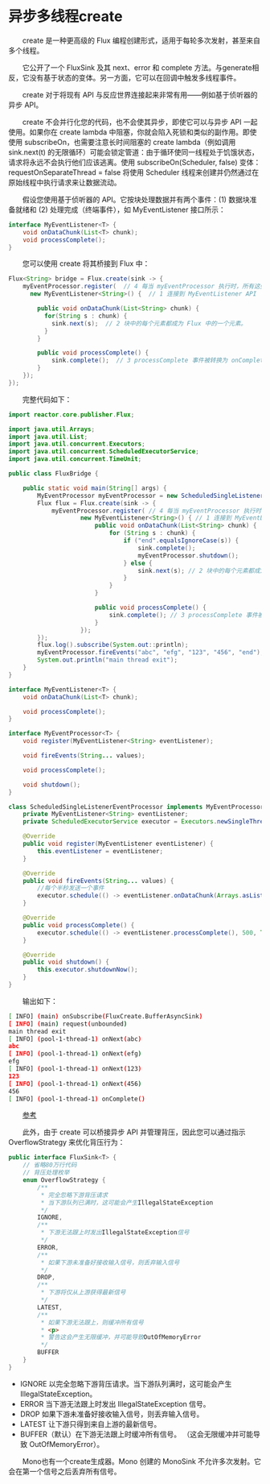 # 异步多线程create

&emsp;&emsp;create 是一种更高级的 Flux 编程创建形式，适用于每轮多次发射，甚至来自多个线程。

&emsp;&emsp;它公开了一个 FluxSink 及其 next、error 和 complete 方法。与generate相反，它没有基于状态的变体。另一方面，它可以在回调中触发多线程事件。

&emsp;&emsp;create 对于将现有 API 与反应世界连接起来非常有用——例如基于侦听器的异步 API。

&emsp;&emsp;create 不会并行化您的代码，也不会使其异步，即使它可以与异步 API 一起使用。如果你在 create lambda 中阻塞，你就会陷入死锁和类似的副作用。即使使用 subscribeOn，也需要注意长时间阻塞的 create lambda（例如调用 sink.next(t) 的无限循环）可能会锁定管道：由于循环使同一线程处于饥饿状态，请求将永远不会执行他们应该逃离。使用 subscribeOn(Scheduler, false) 变体：requestOnSeparateThread = false 将使用 Scheduler 线程来创建并仍然通过在原始线程中执行请求来让数据流动。

&emsp;&emsp;假设您使用基于侦听器的 API。它按块处理数据并有两个事件：(1) 数据块准备就绪和 (2) 处理完成（终端事件），如 MyEventListener 接口所示：

```java
interface MyEventListener<T> {
    void onDataChunk(List<T> chunk);
    void processComplete();
}
```

&emsp;&emsp;您可以使用 create 将其桥接到 Flux<T> 中：

```java
Flux<String> bridge = Flux.create(sink -> {
    myEventProcessor.register(  // 4 每当 myEventProcessor 执行时，所有这些都是异步完成的。
      new MyEventListener<String>() {  // 1 连接到 MyEventListener API

        public void onDataChunk(List<String> chunk) {
          for(String s : chunk) {
            sink.next(s);  // 2 块中的每个元素都成为 Flux 中的一个元素。
          }
        }

        public void processComplete() {
            sink.complete();  // 3 processComplete 事件被转换为 onComplete。
        }
    });
});
```

&emsp;&emsp;完整代码如下：

```java
import reactor.core.publisher.Flux;

import java.util.Arrays;
import java.util.List;
import java.util.concurrent.Executors;
import java.util.concurrent.ScheduledExecutorService;
import java.util.concurrent.TimeUnit;

public class FluxBridge {

    public static void main(String[] args) {
        MyEventProcessor myEventProcessor = new ScheduledSingleListenerEventProcessor();
        Flux flux = Flux.create(sink -> {
            myEventProcessor.register( // 4 每当 myEventProcessor 执行时，所有这些都是异步完成的。
                    new MyEventListener<String>() { // 1 连接到 MyEventListener API
                        public void onDataChunk(List<String> chunk) {
                            for (String s : chunk) {
                                if ("end".equalsIgnoreCase(s)) {
                                    sink.complete();
                                    myEventProcessor.shutdown();
                                } else {
                                    sink.next(s); // 2 块中的每个元素都成为 Flux 中的一个元素。
                                }
                            }
                        }

                        public void processComplete() {
                            sink.complete(); // 3 processComplete 事件被转换为 onComplete。
                        }
                    });
        });
        flux.log().subscribe(System.out::println);
        myEventProcessor.fireEvents("abc", "efg", "123", "456", "end");
        System.out.println("main thread exit");
    }
}

interface MyEventListener<T> {
    void onDataChunk(List<T> chunk);

    void processComplete();
}

interface MyEventProcessor<T> {
    void register(MyEventListener<String> eventListener);

    void fireEvents(String... values);

    void processComplete();

    void shutdown();
}

class ScheduledSingleListenerEventProcessor implements MyEventProcessor {
    private MyEventListener<String> eventListener;
    private ScheduledExecutorService executor = Executors.newSingleThreadScheduledExecutor();

    @Override
    public void register(MyEventListener eventListener) {
        this.eventListener = eventListener;
    }

    @Override
    public void fireEvents(String... values) {
        //每个半秒发送一个事件
        executor.schedule(() -> eventListener.onDataChunk(Arrays.asList(values)), 500, TimeUnit.MILLISECONDS);
    }

    @Override
    public void processComplete() {
        executor.schedule(() -> eventListener.processComplete(), 500, TimeUnit.MILLISECONDS);
    }

    @Override
    public void shutdown() {
        this.executor.shutdownNow();
    }
}
```

&emsp;&emsp;输出如下：

```bash
[ INFO] (main) onSubscribe(FluxCreate.BufferAsyncSink)
[ INFO] (main) request(unbounded)
main thread exit
[ INFO] (pool-1-thread-1) onNext(abc)
abc
[ INFO] (pool-1-thread-1) onNext(efg)
efg
[ INFO] (pool-1-thread-1) onNext(123)
123
[ INFO] (pool-1-thread-1) onNext(456)
456
[ INFO] (pool-1-thread-1) onComplete()

```

&emsp;&emsp;[参考](https://zhuanlan.zhihu.com/p/36079780)

&emsp;&emsp;此外，由于 create 可以桥接异步 API 并管理背压，因此您可以通过指示 OverflowStrategy 来优化背压行为：

```java
public interface FluxSink<T> {
    // 省略80万行代码
    // 背压处理枚举
	enum OverflowStrategy {
		/**
		 * 完全忽略下游背压请求
		 * 当下游队列已满时，这可能会产生IllegalStateException
		 */
		IGNORE,
		/**
		 * 下游无法跟上时发出IllegalStateException信号
		 */
		ERROR,
		/**
		 * 如果下游未准备好接收输入信号，则丢弃输入信号
		 */
		DROP,
		/**
		 * 下游将仅从上游获得最新信号
		 */
		LATEST,
		/**
		 * 如果下游无法跟上，则缓冲所有信号
		 * <p>
		 * 警告这会产生无限缓冲，并可能导致OutOfMemoryError
		 */
		BUFFER
	}
}
```

- IGNORE 以完全忽略下游背压请求。当下游队列满时，这可能会产生 IllegalStateException。
- ERROR 当下游无法跟上时发出 IllegalStateException 信号。
- DROP 如果下游未准备好接收输入信号，则丢弃输入信号。
- LATEST 让下游只得到来自上游的最新信号。
- BUFFER（默认）在下游无法跟上时缓冲所有信号。 （这会无限缓冲并可能导致 OutOfMemoryError）。

&emsp;&emsp;Mono也有一个create生成器。Mono 创建的 MonoSink 不允许多次发射。它会在第一个信号之后丢弃所有信号。
